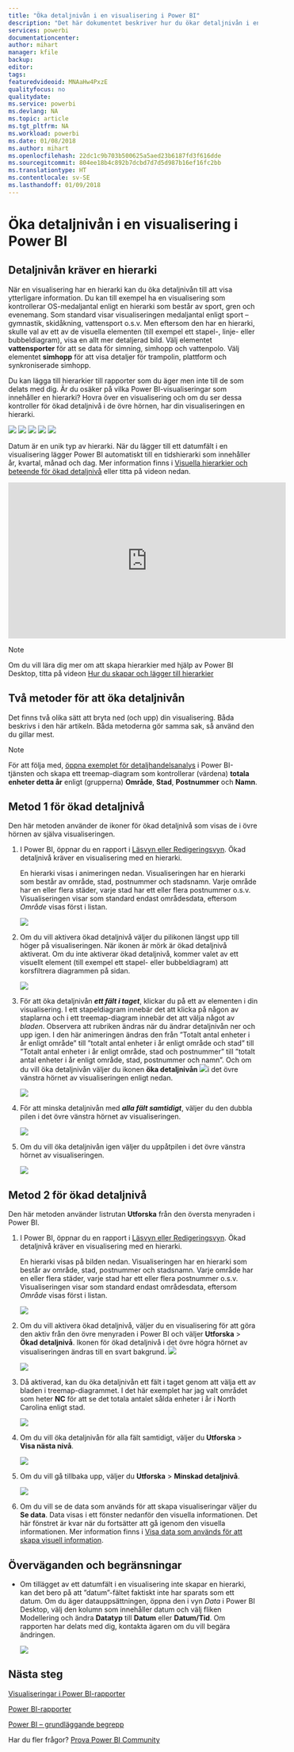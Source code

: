 ```yaml
---
title: "Öka detaljnivån i en visualisering i Power BI"
description: "Det här dokumentet beskriver hur du ökar detaljnivån i en visualisering i Microsoft Power BI-tjänsten och Power BI Desktop."
services: powerbi
documentationcenter: 
author: mihart
manager: kfile
backup: 
editor: 
tags: 
featuredvideoid: MNAaHw4PxzE
qualityfocus: no
qualitydate: 
ms.service: powerbi
ms.devlang: NA
ms.topic: article
ms.tgt_pltfrm: NA
ms.workload: powerbi
ms.date: 01/08/2018
ms.author: mihart
ms.openlocfilehash: 22dc1c9b703b500625a5aed23b6187fd3f616dde
ms.sourcegitcommit: 804ee18b4c892b7dcbd7d7d5d987b16ef16fc2bb
ms.translationtype: HT
ms.contentlocale: sv-SE
ms.lasthandoff: 01/09/2018
---
```

# <a name="drill-down-in-a-visualization-in-power-bi"></a>Öka detaljnivån i en visualisering i Power BI
## <a name="drill-down-requires-a-hierarchy"></a>Detaljnivån kräver en hierarki
När en visualisering har en hierarki kan du öka detaljnivån till att visa ytterligare information. Du kan till exempel ha en visualisering som kontrollerar OS-medaljantal enligt en hierarki som består av sport, gren och evenemang. Som standard visar visualiseringen medaljantal enligt sport – gymnastik, skidåkning, vattensport o.s.v. Men eftersom den har en hierarki, skulle val av ett av de visuella elementen (till exempel ett stapel-, linje- eller bubbeldiagram), visa en allt mer detaljerad bild. Välj elementet **vattensporter** för att se data för simning, simhopp och vattenpolo.  Välj elementet **simhopp** för att visa detaljer för trampolin, plattform och synkroniserade simhopp.

Du kan lägga till hierarkier till rapporter som du äger men inte till de som delats med dig.
Är du osäker på vilka Power BI-visualiseringar som innehåller en hierarki?  Hovra över en visualisering och om du ser dessa kontroller för ökad detaljnivå i de övre hörnen, har din visualiseringen en hierarki.

![](media/power-bi-visualization-drill-down/power-bi-drill-icon4.png)  ![](media/power-bi-visualization-drill-down/power-bi-drill-icon2.png)  ![](media/power-bi-visualization-drill-down/power-bi-drill-icon3.png)
![](media/power-bi-visualization-drill-down/power-bi-drill-icon5.png) ![](media/power-bi-visualization-drill-down/power-bi-drill-icon6.png)  

Datum är en unik typ av hierarki. När du lägger till ett datumfält i en visualisering lägger Power BI automatiskt till en tidshierarki som innehåller år, kvartal, månad och dag. Mer information finns i [Visuella hierarkier och beteende för ökad detaljnivå](guided-learning/visualizations.yml#step-18) eller titta på videon nedan.

  <iframe width="560" height="315" src="https://www.youtube.com/embed/MNAaHw4PxzE?list=PL1N57mwBHtN0JFoKSR0n-tBkUJHeMP2cP" frameborder="0" allowfullscreen></iframe>

> [!NOTE]
> Om du vill lära dig mer om att skapa hierarkier med hjälp av Power BI Desktop, titta på videon [Hur du skapar och lägger till hierarkier](https://youtu.be/q8WDUAiTGeU)
> 
> 

## <a name="two-methods-to-drill-down"></a>Två metoder för att öka detaljnivån
Det finns två olika sätt att bryta ned (och upp) din visualisering.  Båda beskrivs i den här artikeln. Båda metoderna gör samma sak, så använd den du gillar mest.

> [!NOTE]
> För att följa med, [öppna exemplet för detaljhandelsanalys](sample-datasets.md) i Power BI-tjänsten och skapa ett treemap-diagram som kontrollerar (värdena) **totala enheter detta år** enligt (grupperna) **Område**, **Stad**, **Postnummer** och **Namn**.  
> 
> 

## <a name="method-1-for-drill-down"></a>Metod 1 för ökad detaljnivå
Den här metoden använder de ikoner för ökad detaljnivå som visas de i övre hörnen av själva visualiseringen.

1. I Power BI, öppnar du en rapport i [Läsvyn eller Redigeringsvyn](service-reading-view-and-editing-view.md). Ökad detaljnivå kräver en visualisering med en hierarki. 
   
   En hierarki visas i animeringen nedan.  Visualiseringen har en hierarki som består av område, stad, postnummer och stadsnamn. Varje område har en eller flera städer, varje stad har ett eller flera postnummer o.s.v. Visualiseringen visar som standard endast områdesdata, eftersom *Område* visas först i listan.
   
   ![](media/power-bi-visualization-drill-down/power-bi-hierarcy-list.png)
2. Om du vill aktivera ökad detaljnivå väljer du pilikonen längst upp till höger på visualiseringen. När ikonen är mörk är ökad detaljnivå aktiverat. Om du inte aktiverar ökad detaljnivå, kommer valet av ett visuellt element (till exempel ett stapel- eller bubbeldiagram) att korsfiltrera diagrammen på sidan.    
   
   ![](media/power-bi-visualization-drill-down/power-bi-drill-icon.png)
3. För att öka detaljnivån ***ett fält i taget***, klickar du på ett av elementen i din visualisering. I ett stapeldiagram innebär det att klicka på någon av staplarna och i ett treemap-diagram innebär det att välja något av *bladen*. Observera att rubriken ändras när du ändrar detaljnivån ner och upp igen. I den här animeringen ändras den från ”Totalt antal enheter i år enligt område” till ”totalt antal enheter i år enligt område och stad” till ”Totalt antal enheter i år enligt område, stad och postnummer” till ”totalt antal enheter i år enligt område, stad, postnummer och namn”. Och om du vill öka detaljnivån väljer du ikonen **öka detaljnivån** ![](media/power-bi-visualization-drill-down/power-bi-drill-icon5.png)i det övre vänstra hörnet av visualiseringen enligt nedan.
   
   ![](media/power-bi-visualization-drill-down/drill.gif)
4. För att minska detaljnivån med ***alla fält samtidigt***, väljer du den dubbla pilen i det övre vänstra hörnet av visualiseringen.
   
   ![](media/power-bi-visualization-drill-down/pbi_drillall.png)
5. Om du vill öka detaljnivån igen väljer du uppåtpilen i det övre vänstra hörnet av visualiseringen.
   
   ![](media/power-bi-visualization-drill-down/pbi_drillup2.png)

## <a name="method-2-for-drill-down"></a>Metod 2 för ökad detaljnivå
Den här metoden använder listrutan **Utforska** från den översta menyraden i Power BI.

1. I Power BI, öppnar du en rapport i [Läsvyn eller Redigeringsvyn](service-reading-view-and-editing-view.md). Ökad detaljnivå kräver en visualisering med en hierarki. 
   
   En hierarki visas på bilden nedan.  Visualiseringen har en hierarki som består av område, stad, postnummer och stadsnamn. Varje område har en eller flera städer, varje stad har ett eller flera postnummer o.s.v. Visualiseringen visar som standard endast områdesdata, eftersom *Område* visas först i listan.
   
   ![](media/power-bi-visualization-drill-down/power-bi-hierarcy-list.png)
2. Om du vill aktivera ökad detaljnivå, väljer du en visualisering för att göra den aktiv från den övre menyraden i Power BI och väljer **Utforska** > **Ökad detaljnivå**. Ikonen för ökad detaljnivå i det övre högra hörnet av visualiseringen ändras till en svart bakgrund. ![](media/power-bi-visualization-drill-down/power-bi-drill-icon2.png)  
   
   ![](media/power-bi-visualization-drill-down/power-bi-explore2.png)
3. Då aktiverad, kan du öka detaljnivån ett fält i taget genom att välja ett av bladen i treemap-diagrammet. I det här exemplet har jag valt området som heter **NC** för att se det totala antalet sålda enheter i år i North Carolina enligt stad.
   
   ![](media/power-bi-visualization-drill-down/power-bi-drilldown-1.png)
4. Om du vill öka detaljnivån för alla fält samtidigt, väljer du **Utforska** > **Visa nästa nivå**.
   
   ![](media/power-bi-visualization-drill-down/power-bi-show-next-level.png)
5. Om du vill gå tillbaka upp, väljer du **Utforska** > **Minskad detaljnivå**.
   
   ![](media/power-bi-visualization-drill-down/power-bi-drill-up2.png)
6. Om du vill se de data som används för att skapa visualiseringar väljer du **Se data**. Data visas i ett fönster nedanför den visuella informationen. Det här fönstret är kvar när du fortsätter att gå igenom den visuella informationen. Mer information finns i [Visa data som används för att skapa visuell information](service-reports-show-data.md).

## <a name="considerations-and-limitations"></a>Överväganden och begränsningar
* Om tillägget av ett datumfält i en visualisering inte skapar en hierarki, kan det bero på att ”datum”-fältet faktiskt inte har sparats som ett datum. Om du äger datauppsättningen, öppna den i vyn *Data* i Power BI Desktop, välj den kolumn som innehåller datum och välj fliken Modellering och ändra **Datatyp** till **Datum** eller **Datum/Tid**. Om rapporten har delats med dig, kontakta ägaren om du vill begära ändringen.  
  
  ![](media/power-bi-visualization-drill-down/power-bi-change-data-type2.png)

## <a name="next-steps"></a>Nästa steg
[Visualiseringar i Power BI-rapporter](power-bi-report-visualizations.md)

[Power BI-rapporter](service-reports.md)

[Power BI – grundläggande begrepp](service-basic-concepts.md)

Har du fler frågor? [Prova Power BI Community](http://community.powerbi.com/)

